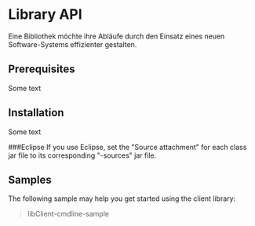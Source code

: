 # Library API
Eine Bibliothek möchte ihre Abläufe durch den Einsatz eines neuen Software-Systems effizienter gestalten.

## Prerequisites
Some text

## Installation
Some text
 
###Eclipse
If you use Eclipse, set the "Source attachment" for each class jar file to its corresponding "-sources" jar file.

## Samples
The following sample may help you get started using the client library:
>libClient-cmdline-sample


